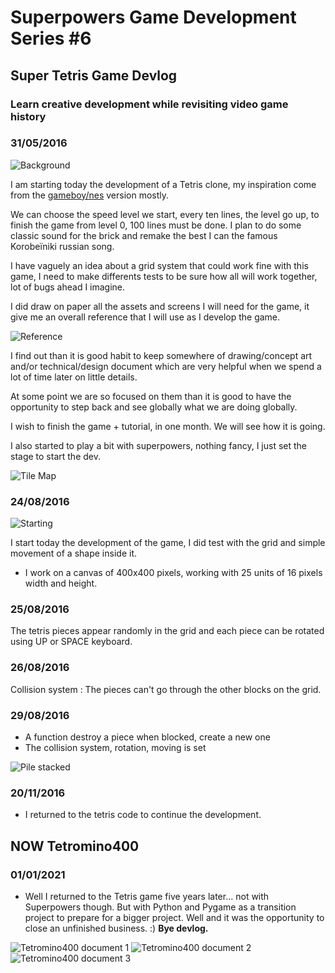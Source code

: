 # Superpowers Game Development Series #6 
## **Super Tetris Game Devlog**
### Learn creative development while revisiting video game history

### **31/05/2016**

![Background](img/background.png)

I am starting today the development of a Tetris clone, my inspiration come from the [gameboy/nes](https://en.wikipedia.org/wiki/Tetris) version mostly.

We can choose the speed level we start, every ten lines, the level go up, to finish the game from level 0, 100 lines must be done. I plan to do some classic sound for the brick and remake the best I can the famous Korobeïniki russian song.

I have vaguely an idea about a grid system that could work fine with this game, I need to make differents tests to be sure how all will work together, lot of bugs ahead I imagine.

I did draw on paper all the assets and screens I will need for the game, it give me an overall reference that I will use as I develop the game.

![Reference](img/reference.png)

I find out than it is good habit to keep somewhere of drawing/concept art and/or technical/design document which are very helpful when we spend a lot of time later on little details. 

At some point we are so focused on them than it is good to have the opportunity to step back and see globally what we are doing globally.

I wish to finish the game + tutorial, in one month. We will see how it is going.

I also started to play a bit with superpowers, nothing fancy, I just set the stage to start the dev.

![Tile Map](img/tilemap.png)

### **24/08/2016**

![Starting](img/start.png)

I start today the development of the game, I did test with the grid and simple movement of a shape inside it.

* I work on a canvas of 400x400 pixels, working with 25 units of 16 pixels width and height.

### **25/08/2016**

The tetris pieces appear randomly in the grid and each piece can be rotated using UP or SPACE keyboard.

### **26/08/2016**

Collision system : The pieces can't go through the other blocks on the grid.

### **29/08/2016**

* A function destroy a piece when blocked, create a new one
* The collision system, rotation, moving is set

![Pile stacked](img/stacking.png)

### **20/11/2016**

* I returned to the tetris code to continue the development.

## NOW Tetromino400

### **01/01/2021**

* Well I returned to the Tetris game five years later... not with Superpowers though.
But with Python and Pygame as a transition project to prepare for a bigger project.
Well and it was the opportunity to close an unfinished business. :)
**Bye devlog.**

![Tetromino400 document 1](img/devlog1.png)
![Tetromino400 document 2](img/devlog2.png)
![Tetromino400 document 3](img/devlog3.png)
